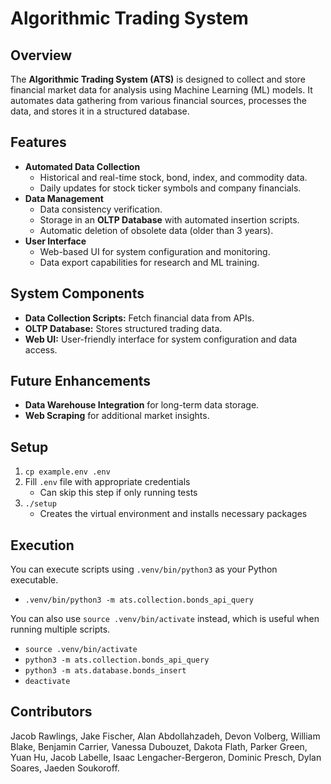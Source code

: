 # Algorithmic Trading System

## Overview
The **Algorithmic Trading System (ATS)** is designed to collect and store financial market data for analysis using Machine Learning (ML) models. It automates data gathering from various financial sources, processes the data, and stores it in a structured database.

## Features
- **Automated Data Collection**  
  - Historical and real-time stock, bond, index, and commodity data.  
  - Daily updates for stock ticker symbols and company financials.  
- **Data Management**  
  - Data consistency verification.  
  - Storage in an **OLTP Database** with automated insertion scripts.  
  - Automatic deletion of obsolete data (older than 3 years).  
- **User Interface**  
  - Web-based UI for system configuration and monitoring.  
  - Data export capabilities for research and ML training.  

## System Components
- **Data Collection Scripts:** Fetch financial data from APIs.  
- **OLTP Database:** Stores structured trading data.  
- **Web UI:** User-friendly interface for system configuration and data access.  

## Future Enhancements
- **Data Warehouse Integration** for long-term data storage.  
- **Web Scraping** for additional market insights.  

## Setup
1. `cp example.env .env`
2. Fill `.env` file with appropriate credentials
   - Can skip this step if only running tests
3. `./setup`
   - Creates the virtual environment and installs necessary packages

## Execution
You can execute scripts using `.venv/bin/python3` as your Python executable.
- `.venv/bin/python3 -m ats.collection.bonds_api_query`

You can also use `source .venv/bin/activate` instead, which is useful when running multiple scripts.
- `source .venv/bin/activate`
- `python3 -m ats.collection.bonds_api_query`
- `python3 -m ats.database.bonds_insert`
- `deactivate`

## Contributors
Jacob Rawlings, Jake Fischer, Alan Abdollahzadeh, Devon Volberg, William Blake, Benjamin Carrier, Vanessa Dubouzet, Dakota Flath, Parker Green, Yuan Hu, Jacob Labelle, Isaac Lengacher-Bergeron, Dominic Presch, Dylan Soares, Jaeden Soukoroff.
